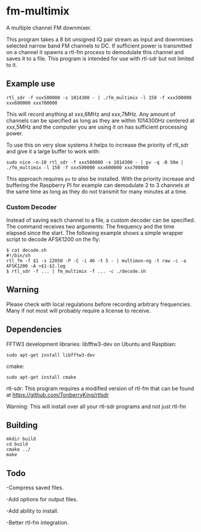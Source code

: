 fm-multimix
===========

A multiple channel FM downmixer.

This program takes a 8 bit unsigned IQ pair stream as input and downmixes selected narrow band FM channels to DC. If sufficient power is transmitted on a channel it spawns a rtl-fm process to demodulate this channel and saves it to a file. This program is intended for use with rtl-sdr but not limited to it.


Example use
-----------
	rtl_sdr -f xxx500000 -s 1014300 - | ./fm_multimix -l 150 -f xxx500000 xxx600000 xxx700000

This will record anything at xxx,6MHz and xxx,7MHz. Any amount of channels can be specified as long as they are within 1014300Hz centered at xxx,5MHz and the computer you are using it on has sufficient processing power. 

To use this on very slow systems it helps to increase the priority of rtl_sdr and give it a large buffer to work with:

	sudo nice -n-10 rtl_sdr -f xxx500000 -s 1014300 - | pv -q -B 50m | ./fm_multimix -l 150 -f xxx500000 xxx600000 xxx700000

This approach requires ```pv``` to also be installed. 
With the priority increase and buffering the Raspberry PI for example can demodulate 2 to 3 channels at the same time as long as they do not transmit for many minutes at a time.

### Custom Decoder

Instead of saving each channel to a file, a custom decoder can be specified. The command receives two arguments: The frequency and the time elapsed since the start. The following example shows a simple wrapper script to decode AFSK1200 on the fly:

	$ cat decode.sh
	#!/bin/sh
	rtl_fm -f $1 -s 22050 -P -C -i 46 -t 5 - | multimon-ng -t raw -c -a AFSK1200 -A >$1-$2.log
	$ rtl_sdr -f ... | fm_multimix -f ... -c ./decode.sh


Warning
-------
Please check with local regulations before recording arbitrary frequencies. Many if not most will probably require a license to receive.


Dependencies
----------
FFTW3 development libraries:
libfftw3-dev on Ubuntu and Raspbian:

	sudo apt-get install libfftw3-dev

cmake:

	sudo apt-get install cmake

rtl-sdr: This program requires a modified version of rtl-fm that can be found at https://github.com/TonberryKing/rtlsdr

Warning: This will install over all your rtl-sdr programs and not just rtl-fm


Building
----------
	mkdir build
	cd build
	cmake ../
	make


Todo
----------
-Compress saved files.

-Add options for output files.

-Add ability to install.

-Better rtl-fm integration.
